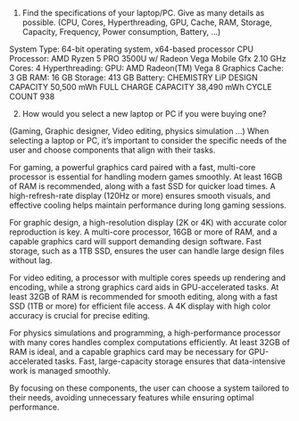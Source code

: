 1. Find the specifications of your laptop/PC. Give as many details as possible.
(CPU, Cores, Hyperthreading, GPU, Cache, RAM, Storage, Capacity, Frequency, Power consumption, Battery, ...)

System Type: 64-bit operating system, x64-based processor
CPU Processor: AMD Ryzen 5 PRO 3500U w/ Radeon Vega Mobile Gfx   2.10 GHz
Cores: 4
Hyperthreading:
GPU: AMD Radeon(TM) Vega 8 Graphics
Cache: 3 GB
RAM: 16 GB
Storage: 413 GB
Battery: CHEMISTRY	LiP
DESIGN CAPACITY	50,500 mWh
FULL CHARGE CAPACITY	38,490 mWh
CYCLE COUNT	938

2. How would you select a new laptop or PC if you were buying one?
   
(Gaming, Graphic designer, Video editing, physics simulation ...)
When selecting a laptop or PC, it’s important to consider the specific needs of the user and choose components that align with their tasks.

For gaming, a powerful graphics card paired with a fast, multi-core processor is essential for handling modern games smoothly. At least 16GB of RAM is recommended, along with a fast SSD for quicker load times. A high-refresh-rate display (120Hz or more) ensures smooth visuals, and effective cooling helps maintain performance during long gaming sessions.

For graphic design, a high-resolution display (2K or 4K) with accurate color reproduction is key. A multi-core processor, 16GB or more of RAM, and a capable graphics card will support demanding design software. Fast storage, such as a 1TB SSD, ensures the user can handle large design files without lag.

For video editing, a processor with multiple cores speeds up rendering and encoding, while a strong graphics card aids in GPU-accelerated tasks. At least 32GB of RAM is recommended for smooth editing, along with a fast SSD (1TB or more) for efficient file access. A 4K display with high color accuracy is crucial for precise editing.

For physics simulations and programming, a high-performance processor with many cores handles complex computations efficiently. At least 32GB of RAM is ideal, and a capable graphics card may be necessary for GPU-accelerated tasks. Fast, large-capacity storage ensures that data-intensive work is managed smoothly.

By focusing on these components, the user can choose a system tailored to their needs, avoiding unnecessary features while ensuring optimal performance.
